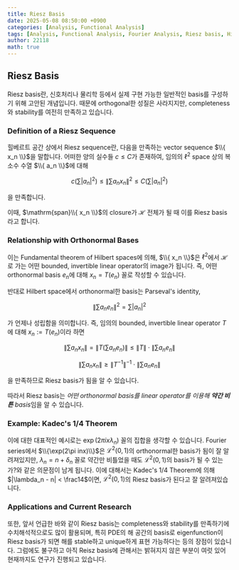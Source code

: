```yaml
---
title: Riesz Basis
date: 2025-05-08 08:50:00 +0900
categories: [Analysis, Functional Analysis]
tags: [Analysis, Functional Analysis, Fourier Analysis, Riesz basis, Hilbert Space]
author: 22118
math: true
---
```

## Riesz Basis

Riesz basis란, 신호처리나 물리학 등에서 실제 구현 가능한 일반적인 basis를 구성하기 위해 고안된 개념입니다. 때문에 orthogonal한 성질은 사라지지만, completeness와 stability를 여전히 만족하고 있습니다.

### Definition of a Riesz Sequence

힐베르트 공간 상에서 Riesz sequence란, 다음을 만족하는 vector sequence $\\{ x_n \\}$을 말합니다.
어떠한 양의 실수들 $c \leq C$가 존재하여, 임의의 $\ell^2$ space 상의 복소수 수열 $\\{ a_n \\}$에 대해

$$
c \left(\sum |a_n|^2\right) \leq \left\| \sum a_n x_n \right\|^2 \leq C \left(\sum |a_n|^2\right)
$$

을 만족합니다.

이때, $\mathrm{span}\\{ x_n \\}$의 closure가 $\mathcal H$ 전체가 될 때 이를 Riesz basis라고 합니다.

### Relationship with Orthonormal Bases

이는 Fundamental theorem of Hilbert spaces에 의해, $\\{ x_n \\}$은 $\ell^2$에서 $\mathcal H$로 가는 어떤 bounded, invertible linear operator의 image가 됩니다. 즉, 어떤 orthonormal basis $e_n$에 대해 $x_n = T(e_n)$ 꼴로 작성할 수 있습니다.

반대로 Hilbert space에서 orthonormal한 basis는 Parseval's identity,

$$
\left\| \sum a_n e_n \right\|^2 = \sum |a_n|^2
$$

가 언제나 성립함을 의미합니다.
즉, 임의의 bounded, invertible linear operator $T$에 대해 $x_n := T(e_n)$이라 하면

$$
\left\|\sum a_n x_n\right\| = \left\|T\left( \sum a_n e_n\right)\right\| \leq \|T\|\cdot\left\|\sum a_n e_n\right\|
$$

$$
\left\|\sum a_n x_n\right\| \geq \|T^{-1}\|^{-1} \cdot \left\|\sum a_n e_n\right\|
$$

을 만족하므로 Riesz basis가 됨을 알 수 있습니다.

따라서 Riesz basis는 *어떤 orthonormal basis를 linear operator를 이용해 **약간 비튼** basis*임을 알 수 있습니다.

### Example: Kadec's 1/4 Theorem

이에 대한 대표적인 예시로는 $\exp(2\pi ix \lambda_n)$ 꼴의 집합을 생각할 수 있습니다.
Fourier series에서 $\\{\exp(2\pi inx)\\}$은 $\mathcal L^2(0,1)$의 orthonormal한 basis가 됨이 잘 알려져있지만, $\lambda_n = n+\delta_n$ 꼴로 약간만 비틀었을 때도 $\mathcal L^2(0,1)$의 basis가 될 수 있는가?와 같은 의문점이 남게 됩니다.
이에 대해서는 Kadec's 1/4 Theorem에 의해 $|\lambda_n - n| < \frac14$이면, $\mathcal L^2(0,1)$의 Riesz basis가 된다고 잘 알려져있습니다.

### Applications and Current Research

또한, 앞서 언급한 바와 같이 Riesz basis는 completeness와 stability를 만족하기에 수치해석적으로도 많이 활용되며, 특히 PDE의 해 공간의 basis로 eigenfunction이 Riesz basis가 되면 해를 stable하고 unique하게 표현 가능하다는 등의 장점이 있습니다. 그럼에도 불구하고 아직 Reisz basis에 관해서는 밝혀지지 않은 부분이 여럿 있어 현재까지도 연구가 진행되고 있습니다.
